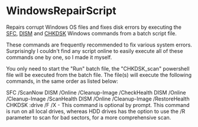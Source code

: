 # WindowsRepairScript
Repairs corrupt Windows OS files and fixes disk errors by executing the [SFC](https://docs.microsoft.com/en-us/windows-server/administration/windows-commands/sfc), [DISM](https://docs.microsoft.com/en-us/windows-hardware/manufacture/desktop/repair-a-windows-image) and [CHKDSK](https://docs.microsoft.com/en-us/windows-server/administration/windows-commands/chkdsk) Windows commands from a batch script file.

These commands are frequently recommended to fix various system errors. Surprisingly I couldn't find any script online to easily execute all of these commands one by one, so I made it myself.

You only need to start the "Run" batch file, the "CHKDSK_scan" powershell file will be executed from the batch file. The file(s) will execute the following commands, in the same order as listed below:

SFC /ScanNow
DISM /Online /Cleanup-Image /CheckHealth
DISM /Online /Cleanup-Image /ScanHealth
DISM /Online /Cleanup-Image /RestoreHealth
CHKDSK :drive /F /X - This command is optional by prompt. This command is run on all local drives, whereas HDD drives has the option to use the /R parameter to scan for bad sectors, for a more comprehensive scan.
